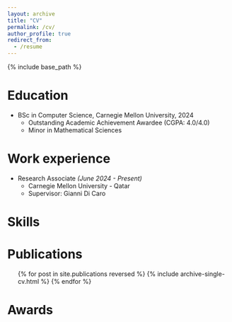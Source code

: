 ```yaml
---
layout: archive
title: "CV"
permalink: /cv/
author_profile: true
redirect_from:
  - /resume
---
```


{% include base_path %}

Education
======
* BSc in Computer Science, Carnegie Mellon University, 2024
  * Outstanding Academic Achievement Awardee (CGPA: 4.0/4.0) 
  * Minor in Mathematical Sciences

Work experience
======
* Research Associate  _(June 2024 - Present)_
  * Carnegie Mellon University - Qatar
  * Supervisor: Gianni Di Caro

Skills
======

Publications
======
  <ul>{% for post in site.publications reversed %}
    {% include archive-single-cv.html %}
  {% endfor %}</ul>
  
  
Awards
======

